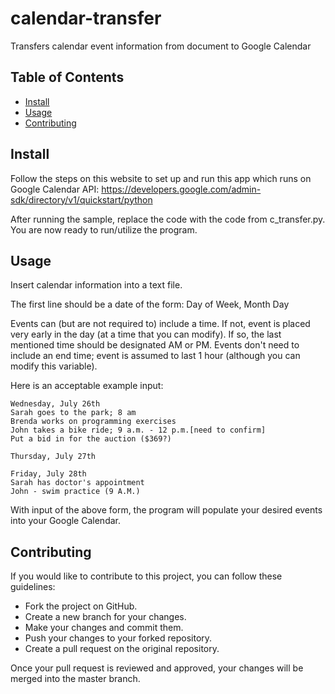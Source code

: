 # calendar-transfer
Transfers calendar event information from document to Google Calendar

## Table of Contents
- [Install](#install)
- [Usage](#usage)
- [Contributing](#contributing)

## Install

Follow the steps on this website to set up and run this app which runs on Google Calendar API: https://developers.google.com/admin-sdk/directory/v1/quickstart/python

After running the sample, replace the code with the code from c_transfer.py. You are now ready to run/utilize the program.
## Usage

Insert calendar information into a text file.

The first line should be a date of the form: Day of Week, Month Day

Events can (but are not required to) include a time. 
If not, event is placed very early in the day (at a time that you can modify).
If so, the last mentioned time should be designated AM or PM. 
Events don't need to include an end time; event is assumed to last 1 hour (although you can modify this variable).

Here is an acceptable example input:
```
Wednesday, July 26th
Sarah goes to the park; 8 am
Brenda works on programming exercises
John takes a bike ride; 9 a.m. - 12 p.m.[need to confirm]
Put a bid in for the auction ($369?)

Thursday, July 27th

Friday, July 28th
Sarah has doctor's appointment
John - swim practice (9 A.M.)
```

With input of the above form, the program will populate your desired events into your Google Calendar.
## Contributing

If you would like to contribute to this project, you can follow these guidelines:

* Fork the project on GitHub.
* Create a new branch for your changes.
* Make your changes and commit them.
* Push your changes to your forked repository.
* Create a pull request on the original repository.

Once your pull request is reviewed and approved, your changes will be merged into the master branch.
